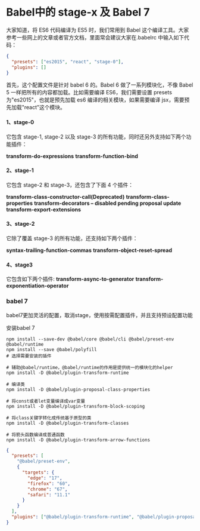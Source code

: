 # Babel中的 stage-x 及 Babel 7

大家知道，将 ES6 代码编译为 ES5 时，我们常用到 Babel 这个编译工具。大家参考一些网上的文章或者官方文档，里面常会建议大家在.babelrc 中输入如下代码：

```json
{
  "presets": ["es2015", "react", "stage-0"],
  "plugins": []
}
```

首先，这个配置文件是针对 babel 6 的。Babel 6 做了一系列模块化，不像 Babel 5 一样把所有的内容都加载。比如需要编译 ES6，我们需要设置 presets 为"es2015"，也就是预先加载 es6 编译的相关模块，如果需要编译 jsx，需要预先加载"react"这个模块。

#### 1、stage-0

它包含 stage-1, stage-2 以及 stage-3 的所有功能，同时还另外支持如下两个功能插件：

**transform-do-expressions**
**transform-function-bind**

#### 2、stage-1

它包含 stage-2 和 stage-3，还包含了下面 4 个插件：

**transform-class-constructor-call(Deprecated)**
**transform-class-properties**
**transform-decorators – disabled pending proposal update**
**transform-export-extensions**

#### 3、stage-2

它除了覆盖 stage-3 的所有功能，还支持如下两个插件：

**syntax-trailing-function-commas**
**transform-object-reset-spread**

#### 4、stage3

它包含如下两个插件:
**transform-async-to-generator**
**transform-exponentiation-operator**

### babel 7

babel7更加灵活的配置，取消stage，使用按需配置插件，并且支持预设配置功能

安装babel 7

```
npm install --save-dev @babel/core @babel/cli @babel/preset-env @babel/runtime
npm install --save @babel/polyfill
# 选择需要安装的插件

# 辅助@babel/runtime，@babel/runtime的作用是提供统一的模块化的helper
npm install -D @babel/plugin-transform-runtime

# 编译类
npm install -D @babel/plugin-proposal-class-properties

# 将const或者let变量编译成var变量
npm install -D @babel/plugin-transform-block-scoping

# 将class关键字转化成传统基于原型的类
npm install -D @babel/plugin-transform-classes

# 将箭头函数编译成普通函数
npm install -D @babel/plugin-transform-arrow-functions  
```

```json
{
  "presets": [
    "@babel/preset-env",
    {
      "targets": {
        "edge": "17",
        "firefox": "60",
        "chrome": "67",
        "safari": "11.1"
      }
    }
  ],
  "plugins": ["@babel/plugin-transform-runtime", "@babel/plugin-proposal-class-properties"]
}
```
